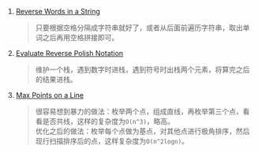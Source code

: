 
1. [Reverse Words in a String][Reverse Words in a String]

    > 只要根据空格分隔成字符串就好了，或者从后面前遍历字符串，取出单词之后再用空格拼接即可。

1. [Evaluate Reverse Polish Notation][Evaluate Reverse Polish Notation]

    > 维护一个栈，遇到数字时进栈，遇到符号时出栈两个元素，将算完之后的结果进栈。

1. [Max Points on a Line][Max Points on a Line]

    > 很容易想到暴力的做法：枚举两个点，组成直线，再枚举第三个点，看看是否共线，这样的复杂度为`O(n^3)`，略高。  
    > 优化之后的做法：枚举每个点做为基点，对其他点进行极角排序，然后现行扫描排序后的点，这样复杂度为`O(n^2logn)`。  

[Max Points on a Line]: http://oj.leetcode.com/problems/max-points-on-a-line/
[Evaluate Reverse Polish Notation]: http://oj.leetcode.com/problems/evaluate-reverse-polish-notation/
[Reverse Words in a String]: http://oj.leetcode.com/problems/reverse-words-in-a-string/